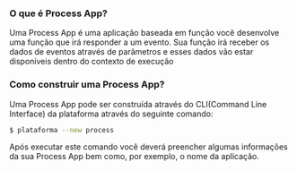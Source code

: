 ### O que é Process App?

Uma Process App é uma aplicação baseada em função você desenvolve uma função que irá responder a um evento.
Sua função irá receber os dados de eventos através de parâmetros e esses dados vão estar disponíveis dentro do contexto de execução

### Como construir uma Process App?

Uma Process App pode ser construída através do CLI(Command Line Interface) da plataforma através do seguinte comando:
```sh
$ plataforma --new process
```

Após executar este comando você deverá preencher algumas informações da sua Process App bem como, por exemplo, o nome da aplicação.


